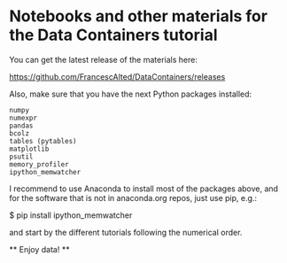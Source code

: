 # Notebooks and other materials for the Data Containers tutorial

You can get the latest release of the materials here:

https://github.com/FrancescAlted/DataContainers/releases

Also, make sure that you have the next Python packages installed:

    numpy
    numexpr
    pandas
    bcolz
    tables (pytables)
    matplotlib
    psutil
    memory_profiler
    ipython_memwatcher

I recommend to use Anaconda to install most of the packages above, and for the software that is not in anaconda.org repos, just use pip, e.g.:

$ pip install ipython_memwatcher

and start by the different tutorials following the numerical order.

** Enjoy data! **
